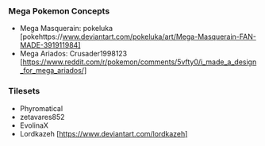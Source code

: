 ### Mega Pokemon Concepts
- Mega Masquerain: pokeluka [pokehttps://www.deviantart.com/pokeluka/art/Mega-Masquerain-FAN-MADE-391911984]
- Mega Ariados: Crusader1998123 [https://www.reddit.com/r/pokemon/comments/5vfty0/i_made_a_design_for_mega_ariados/]


### Tilesets
- Phyromatical
- zetavares852
- EvolinaX
- Lordkazeh [https://www.deviantart.com/lordkazeh]